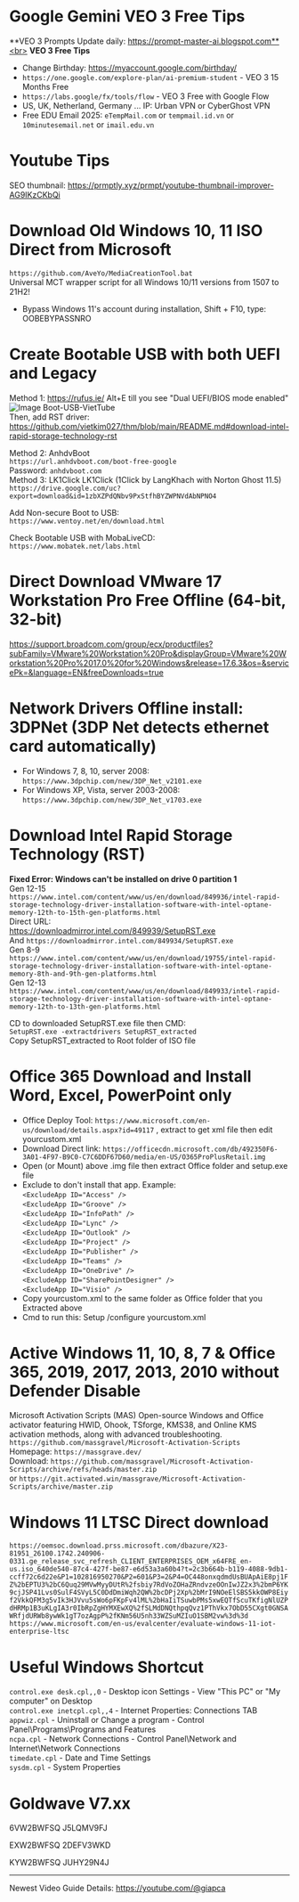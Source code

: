 # Google Gemini VEO 3 Free Tips
**VEO 3 Prompts Update daily: https://prompt-master-ai.blogspot.com**<br>
**VEO 3 Free Tips**
* Change Birthday: https://myaccount.google.com/birthday/
* `https://one.google.com/explore-plan/ai-premium-student` - VEO 3 15 Months Free
* `https://labs.google/fx/tools/flow` - VEO 3 Free with Google Flow
* US, UK, Netherland, Germany ... IP: Urban VPN or CyberGhost VPN
* Free EDU Email 2025: `eTempMail.com` or `tempmail.id.vn` or `10minutesemail.net` or `imail.edu.vn`
# Youtube Tips
SEO thumbnail:
https://prmptly.xyz/prmpt/youtube-thumbnail-improver-AG9IKzCKbQi<br>

# Download Old Windows 10, 11 ISO Direct from Microsoft
`https://github.com/AveYo/MediaCreationTool.bat`<br>
Universal MCT wrapper script for all Windows 10/11 versions from 1507 to 21H2!<br>
* Bypass Windows 11's account during installation, Shift + F10, type: OOBEBYPASSNRO

# Create Bootable USB with both UEFI and Legacy
Method 1: https://rufus.ie/
Alt+E till you see "Dual UEFI/BIOS mode enabled"<br>
![Image Boot-USB-VietTube](https://github.com/vietkim027/thm/blob/main/usb-boot-uefi-legacy-VietTube.png)<br>
Then, add RST driver: https://github.com/vietkim027/thm/blob/main/README.md#download-intel-rapid-storage-technology-rst

Method 2: AnhdvBoot<br>
`https://url.anhdvboot.com/boot-free-google`<br>
Password: `anhdvboot.com`<br>
Method 3: LK1Click
LK1Click (1Click by LangKhach with Norton Ghost 11.5)<br>
`https://drive.google.com/uc?export=download&id=1zbXZPdQNbv9PxStfhBYZWPNVdAbNPNO4`<br>

Add Non-secure Boot to USB:<br>
`https://www.ventoy.net/en/download.html`<br>

Check Bootable USB with MobaLiveCD:<br>
`https://www.mobatek.net/labs.html`<br>

# Direct Download VMware 17 Workstation Pro Free Offline (64-bit, 32-bit)</br>
https://support.broadcom.com/group/ecx/productfiles?subFamily=VMware%20Workstation%20Pro&displayGroup=VMware%20Workstation%20Pro%2017.0%20for%20Windows&release=17.6.3&os=&servicePk=&language=EN&freeDownloads=true

# Network Drivers Offline install: 3DPNet (3DP Net detects ethernet card automatically)<br>
* For Windows 7, 8, 10, server 2008: `https://www.3dpchip.com/new/3DP_Net_v2101.exe`<br>
* For Windows XP, Vista, server 2003-2008: `https://www.3dpchip.com/new/3DP_Net_v1703.exe`<br>

# Download Intel Rapid Storage Technology (RST)<br>
**Fixed Error: Windows can't be installed on drive 0 partition 1**<br>
Gen 12-15<br>
`https://www.intel.com/content/www/us/en/download/849936/intel-rapid-storage-technology-driver-installation-software-with-intel-optane-memory-12th-to-15th-gen-platforms.html`<br>
Direct URL:<br>
https://downloadmirror.intel.com/849939/SetupRST.exe<br>
And
`https://downloadmirror.intel.com/849934/SetupRST.exe`<br>
Gen 8-9<br>
`https://www.intel.com/content/www/us/en/download/19755/intel-rapid-storage-technology-driver-installation-software-with-intel-optane-memory-8th-and-9th-gen-platforms.html`<br>
Gen 12-13<br>
`https://www.intel.com/content/www/us/en/download/849933/intel-rapid-storage-technology-driver-installation-software-with-intel-optane-memory-12th-to-13th-gen-platforms.html`<br>

CD to downloaded SetupRST.exe file then CMD:<br>
`SetupRST.exe -extractdrivers SetupRST_extracted`<br>
Copy SetupRST_extracted to Root folder of ISO file

# Office 365 Download and Install Word, Excel, PowerPoint only<br>
* Office Deploy Tool: `https://www.microsoft.com/en-us/download/details.aspx?id=49117` , extract to get xml file then edit yourcustom.xml
* Download Direct link: `https://officecdn.microsoft.com/db/492350F6-3A01-4F97-B9C0-C7C6DDF67D60/media/en-US/O365ProPlusRetail.img`<br>
* Open (or Mount) above .img file then extract Office folder and setup.exe file<br>
* Exclude to don't install that app. Example:<br>
      `<ExcludeApp ID="Access" />`<br>
      `<ExcludeApp ID="Groove" />`<br>
      `<ExcludeApp ID="InfoPath" />`<br>
      `<ExcludeApp ID="Lync" />`<br>
      `<ExcludeApp ID="Outlook" />`<br>
      `<ExcludeApp ID="Project" />`<br>
      `<ExcludeApp ID="Publisher" />`<br>
      `<ExcludeApp ID="Teams" />`<br>
      `<ExcludeApp ID="OneDrive" />`<br>
      `<ExcludeApp ID="SharePointDesigner" />`<br>
      `<ExcludeApp ID="Visio" />`<br>
* Copy yourcustom.xml to the same folder as Office folder that you Extracted above<br>
* Cmd to run this: Setup /configure yourcustom.xml<br>

# Active Windows 11, 10, 8, 7 & Office 365, 2019, 2017, 2013, 2010 without Defender Disable<br>
Microsoft Activation Scripts (MAS) Open-source Windows and Office activator featuring HWID, Ohook, TSforge, KMS38, and Online KMS activation methods, along with advanced troubleshooting.<br>
`https://github.com/massgravel/Microsoft-Activation-Scripts`<br>
Homepage: `https://massgrave.dev/`<br>
Download: `https://github.com/massgravel/Microsoft-Activation-Scripts/archive/refs/heads/master.zip`<br>
or
`https://git.activated.win/massgrave/Microsoft-Activation-Scripts/archive/master.zip`<br>

# Windows 11 LTSC Direct download
`https://oemsoc.download.prss.microsoft.com/dbazure/X23-81951_26100.1742.240906-0331.ge_release_svc_refresh_CLIENT_ENTERPRISES_OEM_x64FRE_en-us.iso_640de540-87c4-427f-be87-e6d53a3a60b4?t=2c3b664b-b119-4088-9db1-ccff72c6d22e&P1=102816950270&P2=601&P3=2&P4=OC448onxqdmdUsBUApAiE8pj1FZ%2bEPTU3%2bC6Quq29MVwMyyDUtR%2fsbiy7RdVoZOHaZRndvzeOOnIwJZ2x3%2bmP6YK9cjJSP41Lvs0SulF4SVyL5C0DdDmiWqh2QW%2bcDPj2Xp%2bMrI9NOeElSBS5kkOWP8Eiyf2VkkQFM3g5vIk3HJVvu5sWo6pFKpFv4lML%2bHaIiTSuwbPMs5xwEQTfScuTKfigNlUZPdHRMp1B3uKLgIA3r0IbRpZgHYMXEwXQ%2fSLMdDNQthpqQvz1PThVkx7ObD55CXgt0GNSAWRfjdURWb8ywWk1gT7ozAgpP%2fKNm56U5nh33WZSuMZIuO1SBM2vw%3d%3d`<br>
`https://www.microsoft.com/en-us/evalcenter/evaluate-windows-11-iot-enterprise-ltsc`<br>

# Useful Windows Shortcut
`control.exe desk.cpl,,0` - Desktop icon Settings - View "This PC" or "My computer" on Desktop<br>
`control.exe inetcpl.cpl,,4` - Internet Properties: Connections TAB<br>
`appwiz.cpl` - Uninstall or Change a program - Control Panel\Programs\Programs and Features<br>
`ncpa.cpl` - Network Connections - Control Panel\Network and Internet\Network Connections<br>
`timedate.cpl` - Date and Time Settings<br>
`sysdm.cpl` - System Properties<br>  

# Goldwave V7.xx
6VW2BWFSQ
J5LQMV9FJ

EXW2BWFSQ
2DEFV3WKD

KYW2BWFSQ
JUHY29N4J<br>

***
Newest Video Guide Details: https://youtube.com/@giapca

